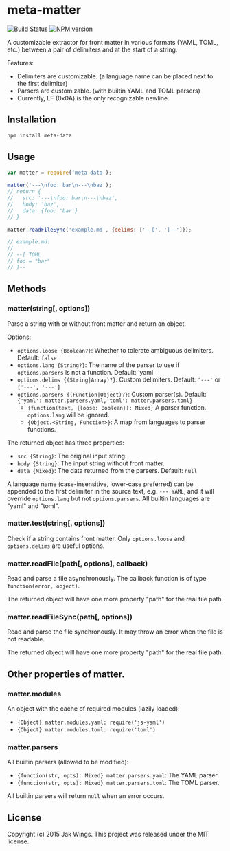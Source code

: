 # meta-matter

[![Build Status](https://travis-ci.org/jakwings/meta-matter.svg)](https://travis-ci.org/jakwings/meta-matter)
[![NPM version](https://badge.fury.io/js/meta-matter.svg)](http://badge.fury.io/js/meta-matter)

A customizable extractor for front matter in various formats (YAML, TOML, etc.) between a pair of delimiters and at the start of a string.

Features:

*   Delimiters are customizable. (a language name can be placed next to the first delimiter)
*   Parsers are customizable. (with builtin YAML and TOML parsers)
*   Currently, LF (0x0A) is the only recognizable newline.


## Installation

```bash
npm install meta-data
```


## Usage

```javascript
var matter = require('meta-data');

matter('---\nfoo: bar\n---\nbaz');
// return {
//   src: '---\nfoo: bar\n---\nbaz',
//   body: 'baz',
//   data: {foo: 'bar'}
// }

matter.readFileSync('example.md', {delims: ['--[', ']--']});

// example.md:
//
// --[ TOML
// foo = "bar"
// ]--
```


## Methods

### matter(string[, options])

Parse a string with or without front matter and return an object.

Options:

*   `options.loose {Boolean?}`: Whether to tolerate ambiguous delimiters. Default: `false`
*   `options.lang {String?}`: The name of the parser to use if `options.parsers` is not a function. Default: 'yaml'
*   `options.delims {(String|Array)?}`: Custom delimiters. Default: `'---'` or `['---', '---']`
*   `options.parsers {(Function|Object)?}`: Custom parser(s). Default: `{'yaml': matter.parsers.yaml,'toml': matter.parsers.toml}`
    * `{function(text, {loose: Boolean}): Mixed}` A parser function. `options.lang` will be ignored.
    * `{Object.<String, Function>}`: A map from languages to parser functions.

The returned object has three properties:

*   `src {String}`: The original input string.
*   `body {String}`: The input string without front matter.
*   `data {Mixed}`: The data returned from the parsers. Default: `null`

A language name (case-insensitive, lower-case preferred) can be appended to the first delimiter in the source text, e.g. `--- YAML`, and it will override `options.lang` but not `options.parsers`. All builtin languages are "yaml" and "toml".

### matter.test(string[, options])

Check if a string contains front matter. Only `options.loose` and `options.delims` are useful options.

### matter.readFile(path[, options], callback)

Read and parse a file asynchronously. The callback function is of type `function(error, object)`.

The returned object will have one more property "path" for the real file path.

### matter.readFileSync(path[, options])

Read and parse the file synchronously. It may throw an error when the file is not readable.

The returned object will have one more property "path" for the real file path.


## Other properties of matter.

### matter.modules

An object with the cache of required modules (lazily loaded):

*   `{Object} matter.modules.yaml: require('js-yaml')`
*   `{Object} matter.modules.toml: require('toml')`

### matter.parsers

All builtin parsers (allowed to be modified):

*   `{function(str, opts): Mixed} matter.parsers.yaml`: The YAML parser.
*   `{function(str, opts): Mixed} matter.parsers.toml`: The TOML parser.

All builtin parsers will return `null` when an error occurs.


## License

Copyright (c) 2015 Jak Wings. This project was released under the MIT license.
